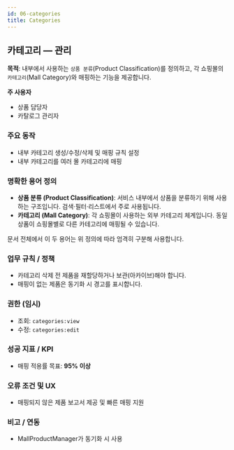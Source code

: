 ```yaml
---
id: 06-categories
title: Categories
---
```


## 카테고리 — 관리

**목적**: 내부에서 사용하는 `상품 분류`(Product Classification)를 정의하고, 각 쇼핑몰의 `카테고리`(Mall Category)와 매핑하는 기능을 제공합니다.

**주 사용자**

- 상품 담당자
- 카탈로그 관리자

### 주요 동작

- 내부 카테고리 생성/수정/삭제 및 매핑 규칙 설정
- 내부 카테고리를 여러 몰 카테고리에 매핑

### 명확한 용어 정의

- **상품 분류 (Product Classification)**: 서비스 내부에서 상품을 분류하기 위해 사용하는 구조입니다. 검색·필터·리스트에서 주로 사용됩니다.
- **카테고리 (Mall Category)**: 각 쇼핑몰이 사용하는 외부 카테고리 체계입니다. 동일 상품이 쇼핑몰별로 다른 카테고리에 매핑될 수 있습니다.

문서 전체에서 이 두 용어는 위 정의에 따라 엄격히 구분해 사용합니다.

### 업무 규칙 / 정책

- 카테고리 삭제 전 제품을 재할당하거나 보관(아카이브)해야 합니다.
- 매핑이 없는 제품은 동기화 시 경고를 표시합니다.

### 권한 (임시)

- 조회: `categories:view`
- 수정: `categories:edit`

### 성공 지표 / KPI

- 매핑 적용률 목표: **95% 이상**

### 오류 조건 및 UX

- 매핑되지 않은 제품 보고서 제공 및 빠른 매핑 지원

### 비고 / 연동

- MallProductManager가 동기화 시 사용

